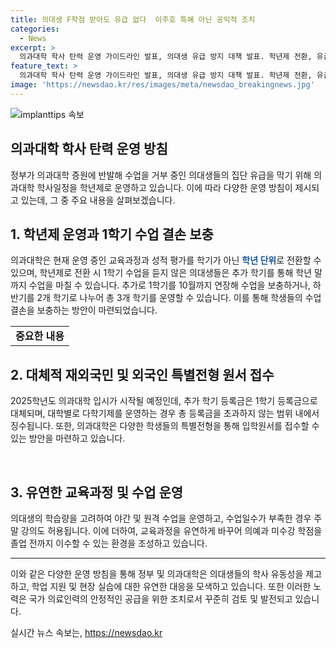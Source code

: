 ```yaml
---
title: 의대생 F학점 받아도 유급 없다  이주호 특혜 아닌 공익적 조치
categories:
  - News
excerpt: >
  의과대학 학사 탄력 운영 가이드라인 발표, 의대생 유급 방지 대책 발표. 학년제 전환, 유급 완화, 추가 학기 등록금 면제 등으로 학사 일정 유연화. 의대생의 집단행동으로 발생한 학사 운영 차질을 해소하기 위한 조치. 각 대학은 학기 대신 학년 단위로 운영 가능. 수업 결손에 따른 추가 학기 등록금은 1학기 등록금으로 대체. 의예과 미수강 학점 유연하게 처리. 학년 말까지 수업 가능하도록 1학기 연장 제안. 추가로 야간·원격수업, 주말 강의, 계절학기 등 다양한 대책 제시. 
feature_text: >
  의과대학 학사 탄력 운영 가이드라인 발표, 의대생 유급 방지 대책 발표. 학년제 전환, 유급 완화, 추가 학기 등록금 면제 등으로 학사 일정 유연화. 의대생의 집단행동으로 발생한 학사 운영 차질을 해소하기 위한 조치. 각 대학은 학기 대신 학년 단위로 운영 가능. 수업 결손에 따른 추가 학기 등록금은 1학기 등록금으로 대체. 의예과 미수강 학점 유연하게 처리. 학년 말까지 수업 가능하도록 1학기 연장 제안. 추가로 야간·원격수업, 주말 강의, 계절학기 등 다양한 대책 제시. 
image: 'https://newsdao.kr/res/images/meta/newsdao_breakingnews.jpg'
---
```


<p><img src="https://newsdao.kr/res/images/meta/newsdao_breakingnews.jpg" alt="implanttips 속보" /></p>

<h2 data-ke-size="size26">의과대학 학사 탄력 운영 방침</h2>

<p data-ke-size="size16">정부가 의과대학 증원에 반발해 수업을 거부 중인 의대생들의 집단 유급을 막기 위해 의과대학 학사일정을 학년제로 운영하고 있습니다. 이에 따라 다양한 운영 방침이 제시되고 있는데, 그 중 주요 내용을 살펴보겠습니다.</p>

<h2 data-ke-size="size24">1. 학년제 운영과 1학기 수업 결손 보충</h2>

<p data-ke-size="size16">의과대학은 현재 운영 중인 교육과정과 성적 평가를 학기가 아닌 <b><span style="color: #1a5490;">학년 단위</span></b>로 전환할 수 있으며, 학년제로 전환 시 1학기 수업을 듣지 않은 의대생들은 추가 학기를 통해 학년 말까지 수업을 마칠 수 있습니다. 추가로 1학기를 10월까지 연장해 수업을 보충하거나, 하반기를 2개 학기로 나누어 총 3개 학기를 운영할 수 있습니다. 이를 통해 학생들의 수업 결손을 보충하는 방안이 마련되었습니다.</p>

<table>
    <tr>
        <td style="text-align: center; height: 17px;"><b>중요한 내용</b></td>
    </tr>
</table>

<h2 data-ke-size="size24">2. 대체적 재외국민 및 외국인 특별전형 원서 접수</h2>

<p data-ke-size="size16">2025학년도 의과대학 입시가 시작될 예정인데, 추가 학기 등록금은 1학기 등록금으로 대체되며, 대학별로 다학기제를 운영하는 경우 총 등록금을 초과하지 않는 범위 내에서 징수됩니다. 또한, 의과대학은 다양한 학생들의 특별전형을 통해 입학원서를 접수할 수 있는 방안을 마련하고 있습니다.</p>

<p data-ke-size="size16">&nbsp;</p>

<h2 data-ke-size="size24">3. 유연한 교육과정 및 수업 운영</h2>

<p data-ke-size="size16">의대생의 학습량을 고려하여 야간 및 원격 수업을 운영하고, 수업일수가 부족한 경우 주말 강의도 허용됩니다. 이에 더하여, 교육과정을 유연하게 바꾸어 의예과 미수강 학점을 졸업 전까지 이수할 수 있는 환경을 조성하고 있습니다.</p>

<hr>

<p data-ke-size="size16">이와 같은 다양한 운영 방침을 통해 정부 및 의과대학은 의대생들의 학사 유동성을 제고하고, 학업 지원 및 현장 실습에 대한 유연한 대응을 모색하고 있습니다. 또한 이러한 노력은 국가 의료인력의 안정적인 공급을 위한 조치로서 꾸준히 검토 및 발전되고 있습니다.</p>
실시간 뉴스 속보는, <a href="https://newsdao.kr" rel="dofollow">https://newsdao.kr</a>


